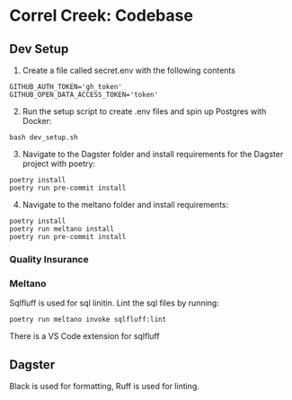 # Correl Creek: Codebase

## Dev Setup

1. Create a file called secret.env with the following contents

```
GITHUB_AUTH_TOKEN='gh_token'
GITHUB_OPEN_DATA_ACCESS_TOKEN='token'

```

2. Run the setup script to create .env files and spin up Postgres with Docker:

```
bash dev_setup.sh
```

3. Navigate to the Dagster folder and install requirements for the Dagster project with poetry:

```
poetry install
poetry run pre-commit install
```

4. Navigate to the meltano folder and install requirements:
```
poetry install
poetry run meltano install
poetry run pre-commit install
```

### Quality Insurance
### Meltano
Sqlfluff is used for sql linitin. Lint the sql files by running:
```
poetry run meltano invoke sqlfluff:lint
``` 
There is a VS Code extension for sqlfluff
## Dagster
Black is used for formatting, Ruff is used for linting.

